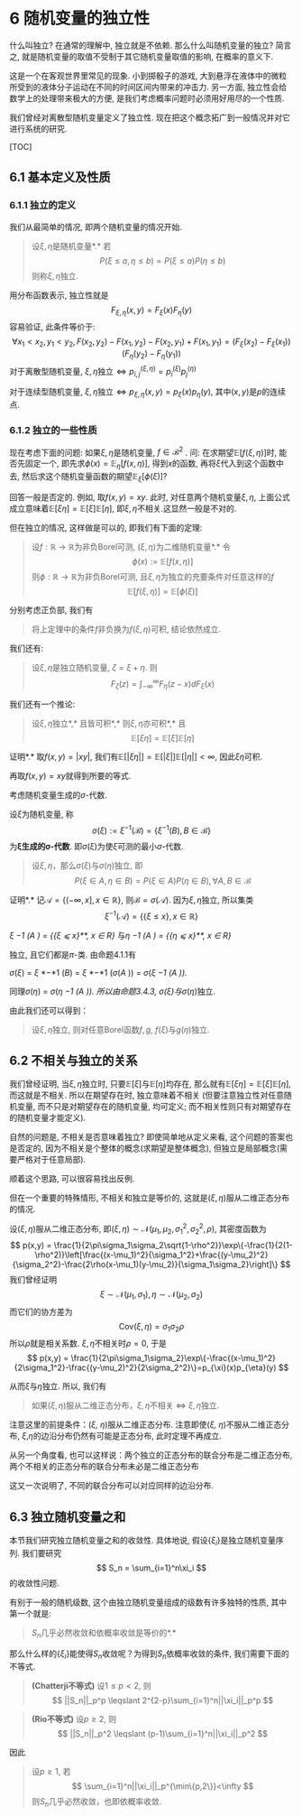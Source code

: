 # 6 随机变量的独立性

什么叫独立? 在通常的理解中, 独立就是不依赖. 那么什么叫随机变量的独立? 简言之, 就是随机变量的取值不受制于其它随机变量取值的影响, 在概率的意义下. 

这是一个在客观世界里常见的现象. 小到掷骰子的游戏, 大到悬浮在液体中的微粒所受到的液体分子运动在不同的时间区间内带来的冲击力. 另一方面, 独立性会给数学上的处理带来极大的方便, 是我们考虑概率问题时必须用好用尽的一个性质.

我们曾经对离散型随机变量定义了独立性. 现在把这个概念拓广到一般情况并对它进行系统的研究.



[TOC]

## 6.1 基本定义及性质

### 6.1.1 独立的定义

我们从最简单的情况, 即两个随机变量的情况开始.

> 设$\xi, \eta$是随机变量*.* 若
> $$
> P(\xi \leqslant a, \eta \leqslant b) = P(\xi \leqslant a)P(\eta \leqslant b)
> $$
> 则称$\xi, \eta$独立.

用分布函数表示, 独立性就是
$$
F_{\xi, \eta}(x,y) = F_{\xi}(x)F_{\eta}(y)
$$
容易验证, 此条件等价于:
$$
\forall x_1 < x_2, y_1<y_2, F(x_2,y_2)-F(x_1,y_2)-F(x_2,y_1)+F(x_1,y_1)=(F_{\xi}(x_2)-F_{\xi}(x_1))(F_{\eta}(y_2)-F_{\eta}(y_1))
$$
对于离散型随机变量, $\xi, \eta \text{独立} \Leftrightarrow p_{i,j}^{(\xi,\eta)} = p_i^{(\xi)}p_j^{(\eta)}$

对于连续型随机变量, $\xi, \eta \text{独立} \Leftrightarrow p_{\xi, \eta}(x,y) = p_{\xi}(x)p_{\eta}(y)$, 其中$(x,y)$是$p$的连续点.



### 6.1.2 独立的一些性质

现在考虑下面的问题: 如果$\xi, \eta$是随机变量, $f \in \mathscr{B}^2$ . 问: 在求期望$\mathbb{E}[f(\xi,\eta)]$时, 能否先固定一个, 即先求$\phi(x) = \mathbb{E}_{\eta}[f(x, \eta)]$, 得到$x$的函数, 再将$\xi$代入到这个函数中去, 然后求这个随机变量函数的期望$\mathbb{E}_{\xi}[\phi(\xi)]$?

回答一般是否定的. 例如, 取$f(x,y)=xy$. 此时, 对任意两个随机变量$\xi, \eta$, 上面公式成立意味着$\mathbb{E}[\xi\eta]=\mathbb{E}[\xi]\mathbb{E}[\eta]$, 即$\xi, \eta$不相关.这显然一般是不对的.

但在独立的情况, 这样做是可以的, 即我们有下面的定理:

> 设$f : \mathbb{R} \to \mathbb{R}$为非负Borel可测, $(\xi, \eta)$为二维随机变量*.* 令
> $$
> \phi(x) := \mathbb{E}[f(x, \eta)]
> $$
> 则$\phi: \mathbb{R} \to \mathbb{R}$为非负Borel可测, 且$\xi, \eta$为独立的充要条件对任意这样的$f$
> $$
> \mathbb{E}[f(\xi, \eta)] = \mathbb{E}[\phi(\xi)]
> $$

分别考虑正负部, 我们有

> 将上定理中的条件$f$非负换为$f(\xi, \eta)$可积, 结论依然成立.

我们还有:

> 设$\xi, \eta$是独立随机变量, $\zeta = \xi + \eta$. 则
> $$
> F_{\zeta}(z) = \int_{-\infty}^{\infty}F_{\eta}(z-x)dF_{\xi}(x)
> $$

我们还有一个推论:

> 设$\xi, \eta$独立*,* 且皆可积*,* 则$\xi, \eta$亦可积*,* 且
> $$
> \mathbb{E}[\xi\eta] = \mathbb{E}[\xi]\mathbb{E}[\eta]
> $$

证明*.* 取$f(x, y) = |xy|$, 我们有$\mathbb{E}[|\xi\eta|] = \mathbb{E}[|\xi|]\mathbb{E}[|\eta|] < \infty$, 因此$\xi\eta$可积. 

再取$f(x,y) = xy$就得到所要的等式.



考虑随机变量生成的$\sigma$-代数.

设$\xi$为随机变量, 称
$$
\sigma(\xi) := \xi^{-1}(\mathscr{B}) = \{\xi^{-1}(B), B \in \mathscr{B}\}
$$
为**ξ生成的σ-代数**. 即*σ*(*ξ*)为使*ξ*可测的最小*σ*-代数. 

> 设$\xi, \eta$，那么$\sigma(\xi)$与$\sigma(\eta)$独立, 即
> $$
> P(\xi \in A, \eta \in B) = P(\xi \in A)P(\eta \in B), \forall A, B \in \mathscr{B}
> $$

证明*.* 记$\mathscr{A}=\{(-\infty,x], x\in\mathbb{R}\}$, 则$\mathscr{B} = \sigma(\mathscr{A})$. 因为$\xi, \eta$独立, 所以集类
$$
\xi^{-1}(\mathscr{A}) = \{\{\xi \leqslant x\}, x\in\mathbb{R}\}
$$


*ξ* *−*1 (*A* ) = *{{**ξ* ⩽ *x**}**, x* *∈* R*}* 与*η* *−*1 (*A* ) = *{{**η* ⩽ *x**}**, x* *∈* R*}*

独立, 且它们都是*π*-类. 由命题4.1.1有

*σ*(*ξ*) = *ξ* *−*1 (*B*) = *ξ* *−*1 (*σ*(*A* )) = *σ*(*ξ* *−*1 (*A* ))*.*

同理*σ*(*η*) = *σ*(*η* *−*1 (*A* )). 所以由命题3.4.3, *σ*(*ξ*)与*σ*(*η*)独立.



由此我们还可以得到：

> 设$\xi, \eta$独立, 则对任意Borel函数$f, g$, $f(\xi)$与$g(\eta)$独立.



## 6.2 不相关与独立的关系

我们曾经证明, 当$\xi, \eta$独立时, 只要$\mathbb{E}[\xi]$与$\mathbb{E}[\eta]$均存在, 那么就有$\mathbb{E}[\xi\eta]=\mathbb{E}[\xi]\mathbb{E}[\eta]$, 而这就是不相关. 所以在期望存在时, 独立意味着不相关 (但要注意独立性对任意随机变量, 而不只是对期望存在的随机变量, 均可定义; 而不相关性则只有对期望存在的随机变量才能定义).

自然的问题是, 不相关是否意味着独立? 即使简单地从定义来看, 这个问题的答案也是否定的, 因为不相关是个整体的概念(求期望是整体概念), 但独立是局部概念(需要严格对于任意局部).



顺着这个思路, 可以很容易找出反例.



但在一个重要的特殊情形, 不相关和独立是等价的, 这就是$(\xi, \eta)$服从二维正态分布的情况.

设$(\xi, \eta)$服从二维正态分布, 即$(\xi, \eta) \sim \mathcal{N}(\mu_1, \mu_2, \sigma_1^2, \sigma_2^2, \rho)$, 其密度函数为
$$
p(x,y) = \frac{1}{2\pi\sigma_1\sigma_2\sqrt{1-\rho^2}}\exp\{-\frac{1}{2(1-\rho^2)}\left[\frac{(x-\mu_1)^2}{\sigma_1^2}+\frac{(y-\mu_2)^2}{\sigma_2^2}-\frac{2\rho(x-\mu_1)(y-\mu_2)}{\sigma_1\sigma_2}\right]\}
$$
我们曾经证明
$$
\xi \sim \mathcal{N}(\mu_1, \sigma_1), \eta\sim\mathcal{N}(\mu_2,\sigma_2)
$$
而它们的协方差为
$$
\text{Cov}(\xi,\eta) = \sigma_1\sigma_2\rho
$$
所以$\rho$就是相关系数. $\xi, \eta$不相关时$\rho=0$, 于是
$$
p(x,y) = \frac{1}{2\pi\sigma_1\sigma_2}\exp\{-\frac{(x-\mu_1)^2}{2\sigma_1^2}-\frac{(y-\mu_2)^2}{2\sigma_2^2}\}=p_{\xi}(x)p_{\eta}(y)
$$


从而*ξ*与*η*独立. 所以, 我们有

> 如果$(\xi, \eta)$服从二维正态分布，$\xi, \eta$不相关 $\Leftrightarrow$ $\xi, \eta$独立. 

注意这里的前提条件：(*ξ, η*)服从二维正态分布. 注意即使(*ξ, η*)不服从二维正态分布, *ξ*,*η*的边沿分布仍然有可能是正态分布, 此时定理不再成立.

从另一个角度看, 也可以这样说：两个独立的正态分布的联合分布是二维正态分布, 两个不相关的正态分布的联合分布未必是二维正态分布

这又一次说明了, 不同的联合分布可以对应同样的边沿分布.



## 6.3 独立随机变量之和

本节我们研究独立随机变量之和的收敛性. 具体地说, 假设$\{\xi_i\}$是独立随机变量序列. 我们要研究
$$
S_n = \sum_{i=1}^n\xi_i
$$
的收敛性问题.

有别于一般的随机级数, 这个由独立随机变量组成的级数有许多独特的性质, 其中第一个就是:

> $S_n$几乎必然收敛和依概率收敛是等价的*.*



那么什么样的$\{\xi_i\}$能使得$S_n$收敛呢？为得到$S_n$依概率收敛的条件, 我们需要下面的不等式.

> **(Chatterji不等式)** 设$1 \leqslant p < 2$, 则
> $$
> ||S_n||_p^p \leqslant 2^{2-p}\sum_{i=1}^n||\xi_i||_p^p
> $$

> **(Rio不等式)** 设$p \geqslant 2$, 则
> $$
> ||S_n||_p^2 \leqslant (p-1)\sum_{i=1}^n||\xi_i||_p^2
> $$



因此

> 设$p \geqslant 1$, 若
> $$
> \sum_{i=1}^n||\xi_i||_p^{\min\{p,2\}}<\infty
> $$
> 则$S_n$几乎必然收敛，也即依概率收敛.
